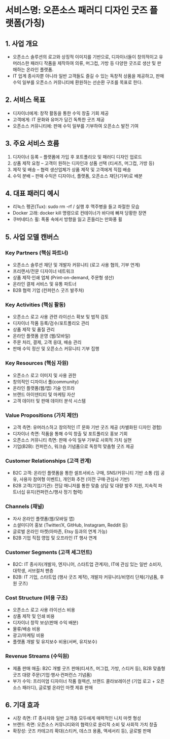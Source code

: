# 서비스명: 오픈소스 패러디 디자인 굿즈 플랫폼(가칭)

## 1. 사업 개요

- 오픈소스 솔루션의 로고와 상징적 이미지를 기반으로, 디자이너들이 창의적이고 유머러스한 패러디 작품을 제작하여 의류, 머그컵, 가방 등 다양한 굿즈로 생산 및 판매하는 온라인 플랫폼.
- IT 업계 종사자뿐 아니라 일반 고객들도 즐길 수 있는 독창적 상품을 제공하고, 판매 수익 일부를 오픈소스 커뮤니티에 환원하는 선순환 구조를 목표로 한다.

## 2. 서비스 목표

- 디자이너에게: 창작 활동을 통한 수익 창출 기회 제공
- 고객에게: IT 문화와 유머가 담긴 독특한 굿즈 제공
- 오픈소스 커뮤니티에: 판매 수익 일부를 기부하여 오픈소스 발전 기여

## 3. 주요 서비스 흐름

1. 디자이너 등록 – 플랫폼에 가입 후 포트폴리오 및 패러디 디자인 업로드
2. 상품 제작 요청 – 고객이 원하는 디자인과 상품 선택 (티셔츠, 머그컵, 가방 등)
3. 제작 및 배송 – 협력 생산업체가 상품 제작 및 고객에게 직접 배송
4. 수익 분배 – 판매 수익은 디자이너, 플랫폼, 오픈소스 재단(기부)로 배분

## 4. 대표 패러디 예시

- 리눅스 펭귄(Tux): sudo rm -rf / 실행 후 맥주병을 들고 좌절한 모습
- Docker 고래: docker kill 명령으로 컨테이너가 바다에 빠져 당황한 장면
- 쿠버네티스 휠: 폭풍 속에서 방향을 잃고 흔들리는 만화풍 휠

## 5. 사업 모델 캔버스

### Key Partners (핵심 파트너)
- 오픈소스 솔루션 재단 및 개발자 커뮤니티 (로고 사용 협의, 기부 연계)
- 프리랜서/전문 디자이너 네트워크
- 상품 제작·인쇄 업체 (Print-on-demand, 주문형 생산)
- 온라인 결제 서비스 및 유통 파트너
- B2B 협력 기업 (컨퍼런스 굿즈 발주처)

### Key Activities (핵심 활동)
- 오픈소스 로고 사용 관련 라이선스 확보 및 법적 검토
- 디자이너 작품 등록/검수/포트폴리오 관리
- 상품 제작 및 품질 관리
- 온라인 플랫폼 운영 (웹/모바일)
- 주문 처리, 결제, 고객 응대, 배송 관리
- 판매 수익 정산 및 오픈소스 커뮤니티 기부 집행

### Key Resources (핵심 자원)
- 오픈소스 로고 이미지 및 사용 권한
- 창의적인 디자이너 풀(community)
- 온라인 플랫폼(웹/앱) 기술 인프라
- 브랜드 아이덴티티 및 마케팅 자산
- 고객 데이터 및 판매 데이터 분석 시스템

### Value Propositions (가치 제안)
- 고객 측면: 유머러스하고 창의적인 IT 문화 기반 굿즈 제공 (차별화된 디자인 경험)
- 디자이너 측면: 작품을 통해 수익 창출 및 포트폴리오 홍보 기회
- 오픈소스 커뮤니티 측면: 판매 수익 일부 기부로 사회적 가치 실현
- 기업(B2B): 컨퍼런스, 워크숍 기념품으로 독창적 맞춤형 굿즈 제공

### Customer Relationships (고객 관계)
- B2C 고객: 온라인 플랫폼을 통한 셀프서비스 구매, SNS/커뮤니티 기반 소통 (밈 공유, 사용자 참여형 이벤트), 개인화 추천 (이전 구매·관심사 기반)
- B2B 고객(기업/기관): 전담 매니저를 통한 맞춤 상담 및 대량 발주 지원, 지속적 파트너십 유지(컨퍼런스/행사 정기 협력)

### Channels (채널)
- 자사 온라인 플랫폼(웹/모바일 앱)
- 소셜미디어 홍보 (Twitter/X, GitHub, Instagram, Reddit 등)
- 글로벌 온라인 마켓(아마존, Etsy 등과의 연계 가능)
- B2B 기업 직접 영업 및 오프라인 IT 행사 연계

### Customer Segments (고객 세그먼트)
- B2C: IT 종사자(개발자, 엔지니어, 스타트업 관계자), IT에 관심 있는 일반 소비자, 대학생, 서브컬처 팬층
- B2B: IT 기업, 스타트업 (행사 굿즈 제작), 개발자 커뮤니티/비영리 단체(기념품, 후원 굿즈)

### Cost Structure (비용 구조)
- 오픈소스 로고 사용 라이선스 비용
- 상품 제작 및 인쇄 비용
- 디자이너 창작 보상(판매 수익 배분)
- 물류/배송 비용
- 광고/마케팅 비용
- 플랫폼 개발 및 유지보수 비용(서버, 유지보수)

### Revenue Streams (수익원)
- 제품 판매 매출: B2C 개별 굿즈 판매(티셔츠, 머그컵, 가방, 스티커 등), B2B 맞춤형 굿즈 대량 주문(기업·행사·컨퍼런스 기념품)
- 부가 수익: 프리미엄 디자이너 작품 컬렉션, 브랜드 콜라보레이션 (기업 로고 + 오픈소스 패러디), 글로벌 온라인 마켓 제휴 판매

## 6. 기대 효과

- 시장 측면: IT 종사자와 일반 고객층 모두에게 매력적인 니치 마켓 형성
- 브랜드 측면: 오픈소스 커뮤니티와의 협력으로 윤리적 소비 및 사회적 가치 창출
- 확장성: 굿즈 카테고리 확대(스티커, 데스크 용품, 액세서리 등), 글로벌 판매